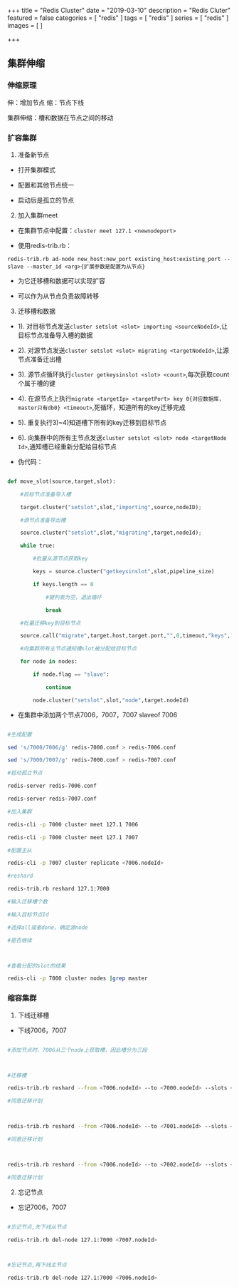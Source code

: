 +++
title = "Redis Cluster"
date = "2019-03-10"
description = "Redis Cluter"
featured = false
categories = [
  "redis"
]
tags = [
  "redis"
]
series = [
  "redis"
]
images = [
]

+++

## 集群伸缩
### 伸缩原理
伸：增加节点
缩：节点下线

集群伸缩：槽和数据在节点之间的移动

### 扩容集群

1. 准备新节点

- 打开集群模式

- 配置和其他节点统一

- 启动后是孤立的节点

2. 加入集群meet

- 在集群节点中配置：`cluster meet 127.1 <newnodeport>`



- 使用redis-trib.rb：

`redis-trib.rb ad-node new_host:new_port existing_host:existing_port --slave --master_id <arg>{扩展参数是配置为从节点}`



- 为它迁移槽和数据可以实现扩容

- 可以作为从节点负责故障转移

3. 迁移槽和数据

- 1). 对目标节点发送`cluster setslot <slot> importing <sourceNodeId>`,让目标节点准备导入槽的数据



- 2). 对源节点发送`cluster setslot <slot> migrating <targetNodeId>`,让源节点准备迁出槽



- 3). 源节点循环执行`cluster getkeysinslot <slot> <count>`,每次获取count个属于槽的键



- 4). 在源节点上执行`migrate <targetIp> <targetPort> key 0{对应数据库，master只有db0} <timeout>`,死循环，知道所有的key迁移完成



- 5). 重复执行3)~4)知道槽下所有的key迁移到目标节点

- 6). 向集群中的所有主节点发送`cluster setslot <slot> node <targetNode	Id>`,通知槽已经重新分配给目标节点 

- 伪代码：

```python

def move_slot(source,target,slot):

	#目标节点准备导入槽

	target.cluster("setslot",slot,"importing",source,nodeID);

	#源节点准备导出槽

	source.cluster("setslot",slot,"migrating",target,nodeId);

	while true:

		#批量从源节点获取key

		keys = source.cluster("getkeysinslot",slot,pipeline_size)

		if keys.length == 0

			#键列表为空，退出循环

			break

	#批量迁移key到目标节点

	source.call("migrate",target.host,target.port,"",0,timeout,"keys",[keys])

	#向集群所有主节点通知槽slot被分配给目标节点

	for node in nodes:

		if node.flag == "slave":

			continue

		node.cluster("setslot",slot,"node",target.nodeId)

```

- 在集群中添加两个节点7006，7007，7007 slaveof 7006



```bash

#生成配置

sed 's/7000/7006/g' redis-7000.conf > redis-7006.conf

sed 's/7000/7007/g' redis-7000.conf > redis-7007.conf

#启动孤立节点

redis-server redis-7006.conf

redis-server redis-7007.conf

#加入集群

redis-cli -p 7000 cluster meet 127.1 7006

redis-cli -p 7000 cluster meet 127.1 7007

#配置主从

redis-cli -p 7007 cluster replicate <7006.nodeId>

#reshard

redis-trib.rb reshard 127.1:7000

#输入迁移槽个数

#输入目标节点Id

#选择all或者done，确定源node

#是否继续



#查看分配的slot的结果

redis-cli -p 7000 cluster nodes |grep master

```



### 缩容集群

1. 下线迁移槽

- 下线7006，7007



```bash

#添加节点时，7006从三个node上获取槽，因此槽分为三段



#迁移槽

redis-trib.rb reshard --from <7006.nodeId> --to <7000.nodeId> --slots <slotsNums> <127.1:7006>{在哪一个端口执行}

#同意迁移计划



redis-trib.rb reshard --from <7006.nodeId> --to <7001.nodeId> --slots <slotsNums> <127.1:7006>{在哪一个端口执行}

#同意迁移计划



redis-trib.rb reshard --from <7006.nodeId> --to <7002.nodeId> --slots <slotsNums> <127.1:7006>{在哪一个端口执行}

#同意迁移计划

```

2. 忘记节点

- 忘记7006，7007



```bash

#忘记节点,先下线从节点

redis-trib.rb del-node 127.1:7000 <7007.nodeId>



#忘记节点,再下线主节点

redis-trib.rb del-node 127.1:7000 <7006.nodeId>

```
